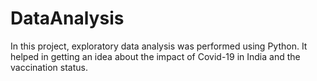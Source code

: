 # DataAnalysis
In this project, exploratory data analysis was performed using Python. It helped in getting an idea about the impact of Covid-19 in India and the vaccination status.
